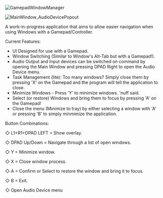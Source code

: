 ![GamepadWindowManager](https://github.com/ACCESSDENIIED/WindowsConsoleOS/assets/100420164/d587919f-5935-4168-8532-7fa03fafe2fe)

![MainWindow_AudioDevicePopout](https://github.com/ACCESSDENIIED/WindowsConsoleOS/assets/100420164/c11fb510-1671-408a-a295-18ad05499c74)

A work-in-progress application that aims to allow easier navigation when using Windows with a Gamepad/Controller.

Current Features:

- UI Designed for use with a Gamepad.
- Window Switching (Similar to Window's Alt-Tab but with a Gamepad!).
- Audio Output and Input devices can be switched on command by opening the Main Window and pressing DPAD Right to open the Audio Device menu.
- Task Management (lite): Too many windows? Simply close them by pressing 'X' on the Gamepad and the program will tell the application to close.
- Minimize Windows - Press 'Y' to minimize windows. 'nuff said.
- Select (or restore) Windows and bring them to focus by pressing 'A' on the Gamepad!
- Close the menu (Minimize to tray) by either selecting a window with 'A' or pressing 'B' to simply minmimize the application. 

Button Combinations:

◇ L1+R1+DPAD LEFT = Show overlay.

◇ DPAD Up/Down = Navigate through a list of open windows.

◇ Y = Minimize window.

◇ X = Close window process.

◇ A = Confirm or Select to restore the window and bring it to focus.

◇ B = Exit.

◇ Open Audio Device menu
